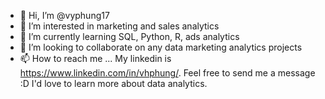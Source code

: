 - 👋 Hi, I’m @vyphung17
- 👀 I’m interested in marketing and sales analytics
- 🌱 I’m currently learning SQL, Python, R, ads analytics
- 💞️ I’m looking to collaborate on any data marketing analytics projects
- 📫 How to reach me ...
  My linkedin is https://www.linkedin.com/in/vhphung/. Feel free to send me a message :D I'd love to learn more about data analytics.
<!---
vyphung17/vyphung17 is a ✨ special ✨ repository because its `README.md` (this file) appears on your GitHub profile.
You can click the Preview link to take a look at your changes.
--->
